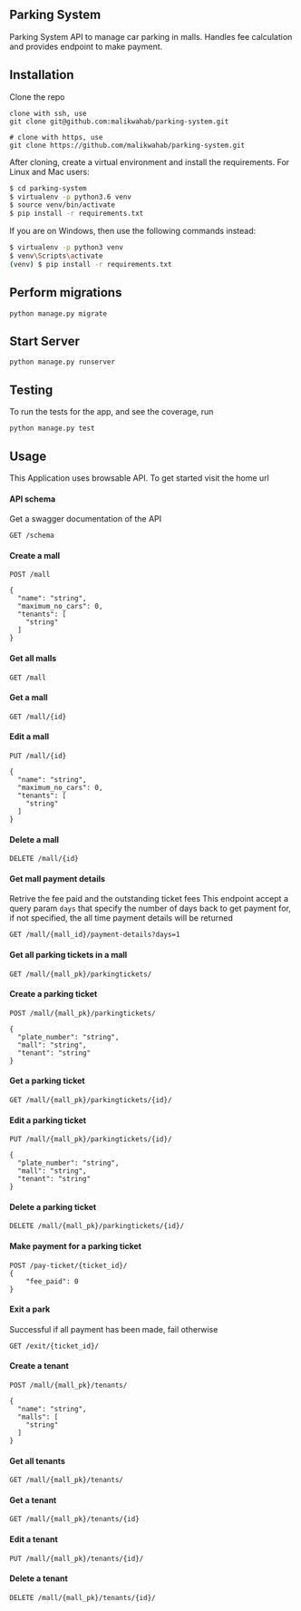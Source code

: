## Parking System

Parking System API to manage car parking in malls. Handles fee calculation and provides endpoint to make payment.

## Installation
Clone the repo
```
clone with ssh, use
git clone git@github.com:malikwahab/parking-system.git

# clone with https, use
git clone https://github.com/malikwahab/parking-system.git
```
After cloning, create a virtual environment and install the requirements. For Linux and Mac users:

 ```sh
$ cd parking-system
$ virtualenv -p python3.6 venv
$ source venv/bin/activate
$ pip install -r requirements.txt
 ```
 If you are on Windows, then use the following commands instead:

 ```sh
$ virtualenv -p python3 venv
$ venv\Scripts\activate
(venv) $ pip install -r requirements.txt
```

## Perform migrations
```
python manage.py migrate
```

## Start Server
```
python manage.py runserver
```

## Testing
To run the tests for the app, and see the coverage, run
```
python manage.py test
```

## Usage

This Application uses browsable API. To get started visit the home url

#### API schema
Get a swagger documentation of the API

```
GET /schema
```

#### Create a mall
```
POST /mall

{
  "name": "string",
  "maximum_no_cars": 0,
  "tenants": [
    "string"
  ]
}
```

#### Get all malls

```
GET /mall
```

#### Get a mall

```
GET /mall/{id}
```

#### Edit a mall

```
PUT /mall/{id}

{
  "name": "string",
  "maximum_no_cars": 0,
  "tenants": [
    "string"
  ]
}
```

#### Delete a mall

```
DELETE /mall/{id}
```

#### Get mall payment details

Retrive the fee paid and the outstanding ticket fees
This endpoint accept a query param `days` that specify the number of days back to get payment for, if not specified, the all time payment details will be returned
```
GET /mall/{mall_id}/payment-details?days=1
```

#### Get all parking tickets in a mall

```
GET /mall/{mall_pk}/parkingtickets/
```

#### Create a parking ticket

```
POST /mall/{mall_pk}/parkingtickets/

{
  "plate_number": "string",
  "mall": "string",
  "tenant": "string"
}

```

#### Get a parking ticket

```
GET /mall/{mall_pk}/parkingtickets/{id}/
```

#### Edit a parking ticket

```
PUT /mall/{mall_pk}/parkingtickets/{id}/

{
  "plate_number": "string",
  "mall": "string",
  "tenant": "string"
}

```

#### Delete a parking ticket

```
DELETE /mall/{mall_pk}/parkingtickets/{id}/
```

#### Make payment for a parking ticket

```
POST /pay-ticket/{ticket_id}/
{
    "fee_paid": 0
}
```

#### Exit a park
Successful if all payment has been made, fail otherwise

```
GET /exit/{ticket_id}/
```

#### Create a tenant
```
POST /mall/{mall_pk}/tenants/

{
  "name": "string",
  "malls": [
    "string"
  ]
}

```

#### Get all tenants
```
GET /mall/{mall_pk}/tenants/
```

#### Get a tenant
```
GET /mall/{mall_pk}/tenants/{id}
```

#### Edit a tenant
```
PUT /mall/{mall_pk}/tenants/{id}/
```

#### Delete a tenant
```
DELETE /mall/{mall_pk}/tenants/{id}/
```